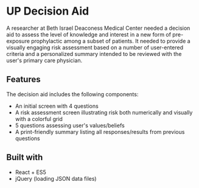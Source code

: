 # UP Decision Aid
A researcher at Beth Israel Deaconess Medical Center needed a decision aid to assess the level of knowledge and interest in a new form of pre-exposure prophylactic among a subset of patients. It needed to provide a visually engaging risk assessment based on a number of user-entered criteria and a personalized summary intended to be reviewed with the user's primary care physician.

## Features
The decision aid includes the following components:
* An initial screen with 4 questions
* A risk assessment screen illustrating risk both numerically and visually with a colorful grid
* 5 questions assessing user's values/beliefs
* A print-friendly summary listing all responses/results from previous questions

## Built with
* React + ES5
* jQuery (loading JSON data files)
